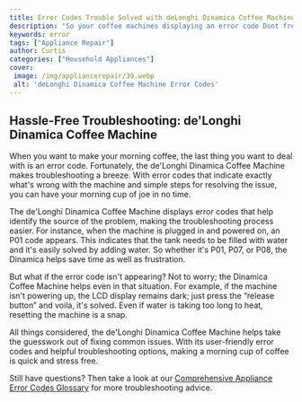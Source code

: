 ```yaml
---
title: Error Codes Trouble Solved with deLonghi Dinamica Coffee Machine
description: "So your coffee machines displaying an error code Dont fret Find out how the fantastic deLonghi Dinamica Coffee Machine can help you solve all your coffee-related troubles"
keywords: error
tags: ["Appliance Repair"]
author: Curtis
categories: ["Household Appliances"]
cover: 
 image: /img/appliancerepair/39.webp
 alt: 'deLonghi Dinamica Coffee Machine Error Codes'
---
```

## Hassle-Free Troubleshooting: de'Longhi Dinamica Coffee Machine

When you want to make your morning coffee, the last thing you want to deal with is an error code. Fortunately, the de'Longhi Dinamica Coffee Machine makes troubleshooting a breeze. With error codes that indicate exactly what's wrong with the machine and simple steps for resolving the issue, you can have your morning cup of joe in no time.

The de'Longhi Dinamica Coffee Machine displays error codes that help identify the source of the problem, making the troubleshooting process easier. For instance, when the machine is plugged in and powered on, an P01 code appears. This indicates that the tank needs to be filled with water and it's easily solved by adding water. So whether it's P01, P07, or P08, the Dinamica helps save time as well as frustration.

But what if the error code isn't appearing? Not to worry; the Dinamica Coffee Machine helps even in that situation. For example, if the machine isn't powering up, the LCD display remains dark; just press the “release button” and voila, it's solved. Even if water is taking too long to heat, resetting the machine is a snap.

All things considered, the de'Longhi Dinamica Coffee Machine helps take the guesswork out of fixing common issues. With its user-friendly error codes and helpful troubleshooting options, making a morning cup of coffee is quick and stress free.

Still have questions? Then take a look at our [Comprehensive Appliance Error Codes Glossary](./error-codes/) for more troubleshooting advice.
